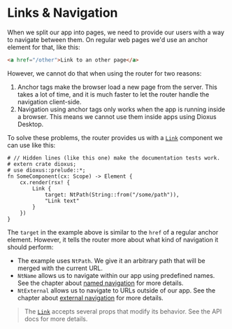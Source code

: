 # Links & Navigation

When we split our app into pages, we need to provide our users with a way to
navigate between them. On regular web pages we'd use an anchor element for that,
like this:

```html
<a href="/other">Link to an other page</a>
```

However, we cannot do that when using the router for two reasons:
1. Anchor tags make the browser load a new page from the server. This takes a
   lot of time, and it is much faster to let the router handle the navigation
   client-side.
2. Navigation using anchor tags only works when the app is running inside a
   browser. This means we cannot use them inside apps using Dioxus Desktop.

To solve these problems, the router provides us with a [`Link`] component we can
use like this:
```rust,no_run
# // Hidden lines (like this one) make the documentation tests work.
# extern crate dioxus;
# use dioxus::prelude::*;
fn SomeComponent(cx: Scope) -> Element {
    cx.render(rsx! {
        Link {
            target: NtPath(String::from("/some/path")),
            "Link text"
        }
    })
}
```

The `target` in the example above is similar to the `href` of a regular anchor
element. However, it tells the router more about what kind of navigation it
should perform:
- The example uses `NtPath`. We give it an arbitrary path that will be merged
  with the current URL.
- `NtName` allows us to navigate within our app using predefined names. See the
  chapter about [named navigation](./name.md) for more details.
- `NtExternal` allows us to navigate to URLs outside of our app. See the chapter
  about [external navigation](./external.md) for more details.

> The [`Link`] accepts several props that modify its behavior. See the API docs
> for more details.

[`Link`]: https://docs.rs/dioxus-router/latest/dioxus_router/components/fn.Link.html
